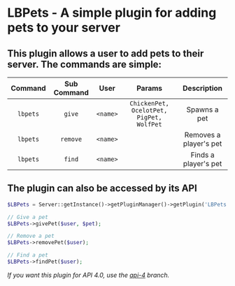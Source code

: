LBPets - A simple plugin for adding pets to your server
======

## This plugin allows a user to add pets to their server. The commands are simple:

| Command | Sub Command | User | Params | Description |
|:-------:|:-----------:|:----:|:------:|:-----------:|
| `lbpets`  |   `give`   | `<name>` |  `ChickenPet, OcelotPet, PigPet, WolfPet`  | Spawns a pet |
| `lbpets`  |   `remove`  | `<name>` |    | Removes a player's pet |
| `lbpets`  |    `find`   | `<name>` |    | Finds a player's pet |

## The plugin can also be accessed by its API

```php
$LBPets = Server::getInstance()->getPluginManager()->getPlugin('LBPets');

// Give a pet
$LBPets->givePet($user, $pet);

// Remove a pet
$LBPets->removePet($user);

// Find a pet
$LBPets->findPet($user);
```

*If you want this plugin for API 4.0, use the [api-4](https://github.com/IceCruelStuff/LBPets/tree/api-4) branch.*

